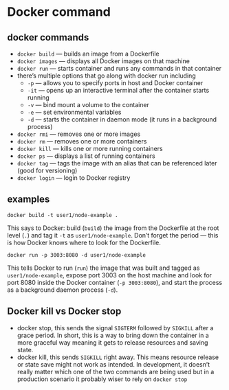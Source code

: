 # Docker command

## docker commands

- `docker build` — builds an image from a Dockerfile
- `docker images` — displays all Docker images on that machine
- `docker run` — starts container and runs any commands in that container
- there’s multiple options that go along with docker run including
  - `-p` — allows you to specify ports in host and Docker container
  - `-it` — opens up an interactive terminal after the container starts running
  - `-v` — bind mount a volume to the container
  - `-e` — set environmental variables
  - `-d` — starts the container in daemon mode (it runs in a background process)
- `docker rmi` — removes one or more images
- `docker rm` — removes one or more containers
- `docker kill` — kills one or more running containers
- `docker ps` — displays a list of running containers
- `docker tag` — tags the image with an alias that can be referenced later (good for versioning)
- `docker login` — login to Docker registry

## examples

```
docker build -t user1/node-example .
```

This says to Docker: build (`build`) the image from the Dockerfile at the root level (`.`) and tag it `-t` as `user1/node-example`. Don’t forget the period — this is how Docker knows where to look for the Dockerfile.

```
docker run -p 3003:8080 -d user1/node-example
```

This tells Docker to run (`run`) the image that was built and tagged as `user1/node-example`, expose port 3003 on the host machine and look for port 8080 inside the Docker container (`-p 3003:8080`), and start the process as a background daemon process (`-d`).

## Docker kill vs Docker stop

- docker stop, this sends the signal `SIGTERM` followed by `SIGKILL` after a grace period. In short, this is a way to bring down the container in a more graceful way meaning it gets to release resources and saving state.
- docker kill, this sends `SIGKILL` right away. This means resource release or state save might not work as intended. In development, it doesn’t really matter which one of the two commands are being used but in a production scenario it probably wiser to rely on `docker stop`
